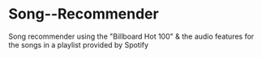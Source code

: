 # Song--Recommender
Song recommender using the "Billboard Hot 100" &amp; the audio features for the songs in a playlist provided by Spotify
